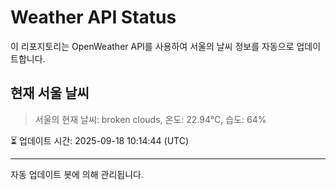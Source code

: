 
# Weather API Status

이 리포지토리는 OpenWeather API를 사용하여 서울의 날씨 정보를 자동으로 업데이트합니다.

## 현재 서울 날씨
> 서울의 현재 날씨: broken clouds, 온도: 22.94°C, 습도: 64%

⏳ 업데이트 시간: 2025-09-18 10:14:44 (UTC)

---
자동 업데이트 봇에 의해 관리됩니다.
